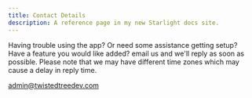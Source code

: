```yaml
---
title: Contact Details
description: A reference page in my new Starlight docs site.
---
```


Having trouble using the app? Or need some assistance getting setup? Have a feature you would like added?
email us and we'll reply as soon as possible. Please note that we may have different time zones which may cause a delay in reply time.

admin@twistedtreedev.com
